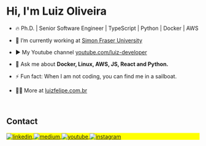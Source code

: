 <h1 align="left">Hi, I'm Luiz Oliveira</h1>

- 🔥 Ph.D. | Senior Software Engineer | TypeScript | Python | Docker | AWS

- 🔭 I’m currently working at [Simon Fraser University](https://www.sfu.ca/)

- ▶️ My Youtube channel [youtube.com/luiz-developer](https://www.youtube.com/@luiz-developer)

- 💬 Ask me about **Docker, Linux, AWS, JS, React and Python.**

- ⚡ Fun fact: When I am not coding, you can find me in a sailboat.

- 👨‍💻 More at [luizfelipe.com.br](https://luizfelipe.com.br/)

<br>

## Contact

<p align="left" style="background:yellow">
<a href="https://www.linkedin.com/in/luizsoliveira/" target="_blank">
  <img align="center" src="https://img.shields.io/badge/-luizsoliveira-05122A?style=flat&logo=linkedin" alt="linkedin"/>
</a>
<a href="https://medium.com/@luizfelipe-dev" target="_blank">
  <img align="center" src="https://img.shields.io/badge/-luizfelipedev-05122A?style=flat&logo=medium" alt="medium"/>
</a>
<a href="https://youtube.com/@luiz-developer" target="_blank">
 <img align="center" src="https://img.shields.io/badge/-luizdeveloper-05122A?style=flat&logo=youtube" alt="youtube"/>
</a>
<a href="https://instagram.com/luizsoliveira" target="_blank">
 <img align="center" src="https://img.shields.io/badge/-luizsoliveira-05122A?style=flat&logo=instagram" alt="instagram"/>
</a>
</p>

<!--
**luizsoliveira/luizsoliveira** is a ✨ _special_ ✨ repository because its `README.md` (this file) appears on your GitHub profile.

Here are some ideas to get you started:

- 🔭 I’m currently working on ...
- 🌱 I’m currently learning ...
- 👯 I’m looking to collaborate on ...
- 🤔 I’m looking for help with ...
- 💬 Ask me about ...
- 📫 How to reach me: ...
- 😄 Pronouns: ...
- ⚡ Fun fact: ...
-->
